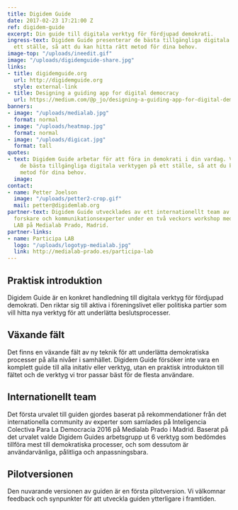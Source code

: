```yaml
---
title: Digidem Guide
date: 2017-02-23 17:21:00 Z
ref: digidem-guide
excerpt: Din guide till digitala verktyg för fördjupad demokrati.
ingress-text: Digidem Guide presenterar de bästa tillgängliga digitala verktygen på
  ett ställe, så att du kan hitta rätt metod för dina behov.
image-top: "/uploads/ineedit.gif"
image: "/uploads/digidemguide-share.jpg"
links:
- title: digidemguide.org
  url: http://digidemguide.org
  style: external-link
- title: Designing a guiding app for digital democracy
  url: https://medium.com/@p_jo/designing-a-guiding-app-for-digital-democracy-1ba223b7968e
banners:
- image: "/uploads/medialab.jpg"
  format: normal
- image: "/uploads/heatmap.jpg"
  format: normal
- image: "/uploads/digicat.jpg"
  format: tall
quotes:
- text: Digidem Guide arbetar för att föra in demokrati i din vardag. Vi presenterar
    de bästa tillgängliga digitala verktygen på ett ställe, så att du kan hitta rätt
    metod för dina behov.
  image:
contact:
- name: Petter Joelson
  image: "/uploads/petter2-crop.gif"
  mail: petter@digidemlab.org
partner-text: Digidem Guide utvecklades av ett internationellt team av designers,
  forskare och kommunikationsexperter under en två veckors workshop med Participa
  LAB på Medialab Prado, Madrid.
partner-links:
- name: Participa LAB
  logo: "/uploads/logotyp-medialab.jpg"
  link: http://medialab-prado.es/participa-lab
---
```


## Praktisk introduktion
Digidem Guide är en konkret handledning till digitala verktyg för fördjupad demokrati. Den riktar sig till aktiva i föreningslivet eller politiska partier som vill hitta nya verktyg för att underlätta beslutsprocesser.

## Växande fält
Det finns en växande fält av ny teknik för att underlätta demokratiska processer på alla nivåer i samhället. Digidem Guide försöker inte vara en komplett guide till alla initativ eller verktyg, utan en praktisk introdukton till fältet och de verktyg vi tror passar bäst för de flesta användare.

## Internationellt team
Det första urvalet till guiden gjordes baserat på rekommendationer från det internationella community av experter som samlades på Inteligencia Colectiva Para La Democracia 2016 på Medialab Prado i Madrid. Baserat på det urvalet valde Digidem Guides arbetsgrupp ut 6 verktyg som bedömdes tillföra mest till demokratiska processer, och som dessutom är användarvänliga, pålitliga och anpassningsbara.

## Pilotversionen
Den nuvarande versionen av guiden är en första pilotversion. Vi välkomnar feedback och synpunkter för att utveckla guiden ytterligare i framtiden.
